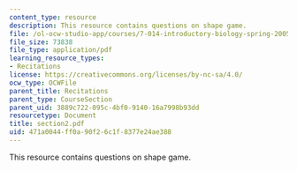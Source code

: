 ```yaml
---
content_type: resource
description: This resource contains questions on shape game.
file: /ol-ocw-studio-app/courses/7-014-introductory-biology-spring-2005/471a0044ff0a90f26c1f8377e24ae388_section2.pdf
file_size: 73838
file_type: application/pdf
learning_resource_types:
- Recitations
license: https://creativecommons.org/licenses/by-nc-sa/4.0/
ocw_type: OCWFile
parent_title: Recitations
parent_type: CourseSection
parent_uid: 3889c722-095c-4bf0-9140-16a7998b93dd
resourcetype: Document
title: section2.pdf
uid: 471a0044-ff0a-90f2-6c1f-8377e24ae388
---
```

This resource contains questions on shape game.